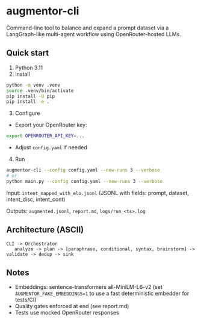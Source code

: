 # augmentor-cli

Command-line tool to balance and expand a prompt dataset via a LangGraph-like multi-agent workflow using OpenRouter-hosted LLMs.

## Quick start

1. Python 3.11
2. Install

```bash
python -m venv .venv
source .venv/bin/activate
pip install -U pip
pip install -e .
```

3. Configure

- Export your OpenRouter key:

```bash
export OPENROUTER_API_KEY=...
```

- Adjust `config.yaml` if needed

4. Run

```bash
augmentor-cli --config config.yaml --new-runs 3 --verbose
# or
python main.py --config config.yaml --new-runs 3 --verbose
```

Input: `intent_mapped_with_elo.jsonl` (JSONL with fields: prompt, dataset, intent_disc, intent_cont)

Outputs: `augmented.jsonl`, `report.md`, `logs/run_<ts>.log`

## Architecture (ASCII)

```
CLI -> Orchestrator
   analyze -> plan -> [paraphrase, conditional, syntax, brainstorm] -> validate -> dedup -> sink
```

## Notes

- Embeddings: sentence-transformers all-MiniLM-L6-v2 (set `AUGMENTOR_FAKE_EMBEDDINGS=1` to use a fast deterministic embedder for tests/CI)
- Quality gates enforced at end (see report.md)
- Tests use mocked OpenRouter responses
